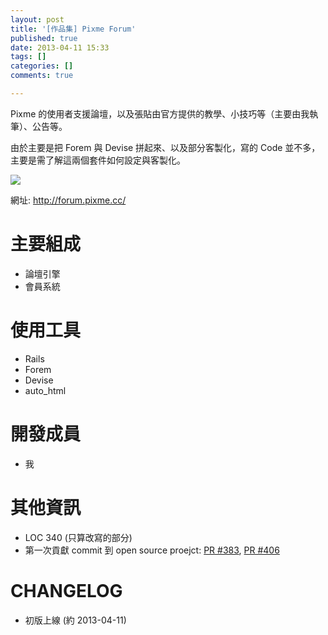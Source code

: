 ```yaml
---
layout: post
title: '[作品集] Pixme Forum'
published: true
date: 2013-04-11 15:33
tags: []
categories: []
comments: true

---
```

Pixme 的使用者支援論壇，以及張貼由官方提供的教學、小技巧等（主要由我執筆）、公告等。

由於主要是把 Forem 與 Devise 拼起來、以及部分客製化，寫的 Code 並不多，主要是需了解這兩個套件如何設定與客製化。

![](https://lh3.googleusercontent.com/-MN71JQxmXys/UcW_rtpHfqI/AAAAAAAABXM/PCPfIUkPE_U/s640/pixme_forum.png)

網址: http://forum.pixme.cc/

# 主要組成

* 論壇引擎
* 會員系統

# 使用工具

* Rails
* Forem
* Devise
* auto_html

# 開發成員

* 我

# 其他資訊

* LOC 340 (只算改寫的部分)
* 第一次貢獻 commit 到 open source proejct: [PR #383](https://github.com/radar/forem/pull/383), [PR #406](https://github.com/radar/forem/pull/406)

# CHANGELOG

* 初版上線 (約 2013-04-11)
